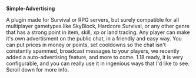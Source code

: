 **Simple-Advertising**

A plugin made for Survival or RPG servers, but surely compatible for all multiplayer gametypes like SkyBlock, Hardcore Survival, or any other genre that has a strong point in item, skill, xp or land trading. Any player can make it's own advertisment on the public chat, in a friendly and easy way. You can put prices in money or points, set cooldowns so the chat isn't constantly spammed, broadcast messages to your players, we recently added a auto-advertising feature, and more to come. 1.18 ready, it is very configurable, and you can really use it in ingenious ways that I'd like to see. Scroll down for more info.

